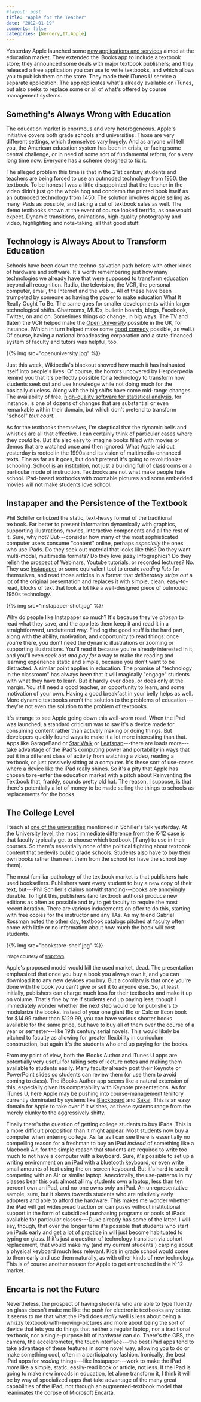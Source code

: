 ```yaml
---
#layout: post
title: "Apple for the Teacher"
date: "2012-01-19"
comments: false
categories: [Nerdery,IT,Apple]
---
```


Yesterday Apple launched some
[new applications and services](http://www.apple.com/education/#video-textbooks)
aimed at the education market. They extended the iBooks app to include
a textbook store; they announced some deals with major textbook
publishers; and they released a free application you can use to write
textbooks, and which allows you to publish them on the
store. They made their iTunes U service a separate
application. The app replicates what's already available on
iTunes, but also seeks to replace some or all of what's offered by
course management systems.

## Something's Always Wrong with Education

The education market is enormous and very heterogeneous. Apple's
initiative covers both grade schools and universities. Those are very
different settings, which themselves vary hugely. And as anyone
will tell you, the American education system has been in crisis, or
facing some central challenge, or in need of some sort of fundamental
reform, for a very long time now. Everyone has a scheme designed to
fix it.

The alleged problem this time is that in the 21st century students and
teachers are being forced to use an outmoded technology from 1950: the
textbook. To be honest I was a little disappointed that the teacher in
the video didn't just go the whole hog and condemn the printed book
itself as an outmoded technology from 1450. The solution involves Apple 
selling as many iPads as possible, and taking a cut of textbook
sales as well. The demo textbooks shown at the event of course looked
terrific, as one would expect. Dynamic transitions, animations,
high-quality photography and video, highlighting and note-taking, all
that good stuff.

## Technology is Always About to Transform Education 

 Schools have been down the techno-salvation path before with other
kinds of hardware and software. It's worth remembering just how many
technologies we already have that were supposed to transform education
beyond all recognition. Radio, the television, the VCR, the personal
computer, email, the Internet and the web ... All of these have been
trumpeted by someone as having the power to make education What It
Really Ought To Be. The same goes for smaller developments within
larger technological shifts. Chatrooms, MUDs, bulletin boards, blogs,
Facebook, Twitter, on and on. Sometimes things _do_ change, in big
ways. The TV and (later) the VCR helped make the
[Open University](http://en.wikipedia.org/wiki/Open_University)
possible in the UK, for instance. (Which in turn helped make some
[good comedy](http://www.youtube.com/watch?v=2un9rO2ZF4g) possible,
as well.) Of course, having a national broadcasting corporation and a
state-financed system of faculty and tutors was helpful, too.

{{% img src="openuniversity.jpg" %}}

Just this week, Wikipedia's blackout showed how much it has insinuated
itself into people's lives. Of course, the horrors uncovered by
Herpderpedia remind you that it's perfectly possible for a technology
to transform how students seek out and use knowledge while not doing
much for the basically clueless. Along with the big shifts have come
mid-range changes. The availability of free,
[high-quality software for statistical analysis](http://www.r-project.org/),
for instance, is one of dozens of changes that are substantial or even
remarkable within their domain, but which don't pretend to transform
"school" _tout court_.

As for the textbooks themselves, I'm skeptical that the dynamic bells and whistles are all that effective. I can certainly think of particular cases where they _could_ be. But it's also easy to imagine books filled with movies or demos that are watched once and then ignored. What Apple laid out yesterday is rooted in the 1990s and its vision of multimedia-enhanced texts. Fine as far as it goes, but don't pretend it's going to revolutionize schooling. [School is an institution](http://www.professorreed.com/Meyer_-the_effects_of_ed_as_an_institution.pdf), not just a building full of classrooms or a particular mode of instruction. Textbooks are not what make people hate school. iPad-based textbooks with zoomable pictures and some embedded movies will not make students love school.

## Instapaper and the Persistence of the Textbook

Phil Schiller criticized the static, text-heavy format of the
traditional texbook. Far better to present information dynamically
with graphics, supporting illustrations, movies, interactive
components and all the rest of it. Sure, why not?  But---consider how
many of the most sophisticated computer users consume "content"
online, perhaps _especially_ the ones who use iPads. Do they seek out
material that looks like this? Do they want multi-modal, multimedia
formats? Do they love jazzy Infographics? Do they relish the prospect
of Webinars, Youtube tutorials, or recorded lectures? No. They use
[Instapaper](http://www.instapaper.com/u) or some equivalent tool to
create _reading lists_ for themselves, and read those articles in a
format that _deliberately strips out_ a lot of the original
presentation and replaces it with simple, clean, easy-to-read, blocks
of text that look a lot like a well-designed piece of outmoded 1950s
technology.

{{% img src="instapaper-shot.jpg" %}}


Why do people like Instapaper so much? It's because they've _chosen_
to read what they save, and the app lets them keep it and read it in a
straightforward, uncluttered way. Finding the good stuff is the hard
part, along with the ability, motivation, and opportunity to read
things: once you're there, you don't need the dynamic illustrations or
zooming or supporting illustrations. You'll read it because you're
already interested in it, and you'll even _seek out and pay for_ a way
to make the reading and learning experience static and simple, because
you don't want to be distracted. A similar point applies in
education. The promise of "technology in the classroom" has always
been that it will magically "engage" students with what they have to
learn. But it hardly ever does, or does only at the margin. You still
need a good teacher, an opportunity to learn, and some motivation of
your own. Having a good breakfast in your belly helps as well. More
dynamic textbooks aren't the solution to the problems of
education---they're not even the solution to the problem of textbooks.

It's strange to see Apple going down this well-worn road. When the
iPad was launched, a standard criticism was to say it's a device made
for consuming content rather than actively making or doing things. But
developers quickly found ways to make it a lot more interesting than
that. Apps like GarageBand or
[Star Walk](http://vitotechnology.com/star-walk.html) or
[Leafsnap](http://leafsnap.com/)---there are loads more---take
advantage of the iPad's computing power and portability in ways that
put it in a different class of activity from watching a video, reading
a textbook, or just passively sitting at a computer. It's these sort
of use-cases where a device like the iPad really shines. So it's a
pity that Apple has chosen to re-enter the education market with a
pitch about Reinventing the Textbook that, frankly, sounds pretty old
hat. The reason, I suppose, is that there's potentially a lot of money
to be made selling the things to schools as replacements for the
books.

## The College Level

I teach at [one of the universities](http://www.duke.edu) mentioned in
Schiller's talk yesterday. At the University level, the most immediate
difference from the K-12 case is that faculty typically get to choose
which textbook (if any) to use in their courses. So there's
essentially none of the political fighting about textbook content that
bedevils public grade schools. Students also have to buy their own
books rather than rent them from the school (or have the school buy
them).

The most familiar pathology of the textbook market is that publishers
hate used booksellers. Publishers want every student to buy a new copy
of their text, but---Phil Schiller's claims notwithstanding---books
are annoyingly durable. To fight this, publishers (and textbook
authors) produce new editions as often as possible and try to get
faculty to require the most recent iteration. There are various
inducements on offer to do this, starting with free copies for the
instructor and any TAs. As my friend Gabriel Rossman
[noted the other day](https://twitter.com/#!/GabrielRossman/status/160123721393242114),
textbook catalogs pitched at faculty often come with little or no
information about how much the book will cost students.

{{% img src="bookstore-shelf.jpg" %}}
<p><small>Image courtesy of <a href="http://www.flickr.com/photos/dietpoison/2231813020/sizes/l/in/photostream/">ambrown</a>.</small></p>


Apple's proposed model would kill the used market, dead. The
presentation emphasized that once you buy a book you always own it,
and you can download it to any new devices you buy. But a corollary is
that once you're done with the book you can't give or sell it to
anyone else. So, at least initially, publishers can charge much less
for their textbooks and make it up on volume. That's fine by me if
students end up paying less, though I immediately wonder whether the
next step would be for publishers to modularize the books. Instead of
your one giant Bio or Calc or Econ book for $14.99 rather than
$129.99, you can have various shorter books available for the same
price, but have to buy all of them over the course of a year or
semester---like 19th century serial novels. This would likely be
pitched to faculty as allowing for greater flexibility in curriculum
construction, but again it's the students who end up paying for the
books.

From my point of view, both the iBooks Author and iTunes U apps are
potentially very useful for taking sets of lecture notes and making
them available to students easily. Many faculty already post their
Keynote or PowerPoint slides so students can review them (or use them
to avoid coming to class). The iBooks Author app seems like a natural
extension of this, especially given its compatability with Keynote
presentations. As for iTunes U, here Apple may be pushing into
course-management territory currently dominated by systems like
[Blackboard](http://www.blackboard.com/) and
[Sakai](http://sakaiproject.org/). This is an easy domain for Apple to
take over if it wishes, as these systems range from the merely clunky
to the aggressively shitty.

Finally there's the question of getting college students to buy iPads. This is a more difficult proposition than it might appear. Most students now buy a computer when entering college. As far as I can see there is essentially no compelling reason for a freshman to buy an iPad _instead_ of something like a Macbook Air, for the simple reason that students are required to write too much to not have a computer with a keyboard. Sure, it's possible to set up a writing environment on an iPad with a bluetooth keyboard, or even write small amounts of text using the on-screen keyboard. But it's hard to see it competing with an Air or similar laptop. Anecdotally, the use-patterns in my classes bear this out: almost all my students own a laptop, less than ten percent own an iPad, and no-one owns _only_ an iPad. An unrepresentative sample, sure, but it skews towards students who are relatively early adopters and able to afford the hardware. This makes me wonder whether the iPad will get widespread traction on campuses without institutional support in the form of subsidized purchasing programs or pools of iPads available for particular classes---Duke already has some of the latter. I will say, though, that over the longer term it's possible that students who start on iPads early and get a lot of practice in will just become habituated to typing on glass. If it's just a question of technology transition via cohort replacement, that would make my (and my current students') carping about a physical keyboard much less relevant. Kids in grade school would come to them early and use them naturally, as with other kinds of new technology. This is of course another reason for Apple to get entrenched in the K-12 market.

## Encarta is not the Future 

Nevertheless, the prospect of having students who are able to type
fluently on glass doesn't make me like the push for electronic
textbooks any better. It seems to me that what the iPad does _really_ well is
less about being a whizzy textbook-with-moving-pictures and more about
being the sort of device that lets you do things that neither a
regular laptop, nor a traditional textbook, nor a single-purpose bit
of hardware can do. There's the GPS, the camera, the accelerometer,
the touch interface---the best iPad apps tend to take advantage of
these features in some novel way, allowing you to do or make something
cool, often in a participatory fashion. Ironically, the best iPad apps
for _reading_ things---like Instapaper---work to make the iPad _more_
like a simple, static, easily-read book or article, not less. If the
iPad is going to make new inroads in education, let alone transform
it, I think it will be by way of specialized apps that take advantage
of the many great capabilities of the iPad, not through an
augmented-textbook model that reanimates the corpse of Microsoft
Encarta.
